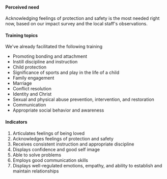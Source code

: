 #### Perceived need
Acknowledging feelings of protection and safety is the most needed right now, based on our impact survey and the local staff's observations.

#### Training topics

We've already facilitated the following training

- Promoting bonding and attachment
- Instill discipline and instruction
- Child protection
- Significance of sports and play in the life of a child
- Family engagement
- Marriage
- Conflict resolution
- Identity and Christ
- Sexual and physical abuse prevention, intervention, and restoration
- Communication
- Appropriate social behavior and awareness

#### Indicators

1. Articulates feelings of being loved
2. Acknowledges feelings of protection and safety
3. Receives consistent instruction and appropriate discipline
4. Displays confidence and good self image
5. Able to solve problems
6. Employs good communication skills
7. Displays well-regulated emotions, empathy, and ability to establish and maintain relationships